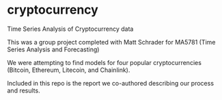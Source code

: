 # cryptocurrency
Time Series Analysis of Cryptocurrency data

This was a group project completed with Matt Schrader for MA5781 (Time Series Analysis and Forecasting)

We were attempting to find models for four popular cryptocurrencies (Bitcoin, Ethereum, Litecoin, and Chainlink). 

Included in this repo is the report we co-authored describing our process and results.
